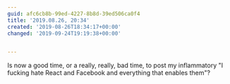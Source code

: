 ```yaml
---
guid: afc6cb8b-99ed-4227-8b8d-39ed506ca0f4
title: '2019.08.26, 20:34'
created: '2019-08-26T18:34:17+00:00'
changed: '2019-09-24T19:19:38+00:00'


---
```


Is now a good time, or a really, really, bad time, to post my inflammatory "I fucking hate React and Facebook and everything that enables them"?
